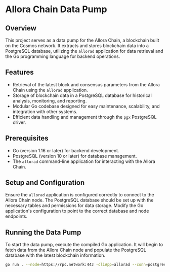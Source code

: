  Allora Chain Data Pump
======================

Overview
--------

This project serves as a data pump for the Allora Chain, a blockchain built on the Cosmos network. It extracts and stores blockchain data into a PostgreSQL database, utilizing the `allorad` application for data retrieval and the Go programming language for backend operations.

Features
--------

*   Retrieval of the latest block and consensus parameters from the Allora Chain using the `allorad` application.
*   Storage of blockchain data in a PostgreSQL database for historical analysis, monitoring, and reporting.
*   Modular Go codebase designed for easy maintenance, scalability, and integration with other systems.
*   Efficient data handling and management through the `pgx` PostgreSQL driver.

Prerequisites
-------------

*   Go (version 1.16 or later) for backend development.
*   PostgreSQL (version 10 or later) for database management.
*   The `allorad` command-line application for interacting with the Allora Chain.

Setup and Configuration
-----------------------

Ensure the `allorad` application is configured correctly to connect to the Allora Chain node. The PostgreSQL database should be set up with the necessary tables and permissions for data storage. Modify the Go application's configuration to point to the correct database and node endpoints.

Running the Data Pump
---------------------

To start the data pump, execute the compiled Go application. It will begin to fetch data from the Allora Chain node and populate the PostgreSQL database with the latest blockchain information.

```bash
go run . --node=https://rpc.network:443 -cliApp=allorad --conn=postgres://default:password@localhost:5432/catalog
```